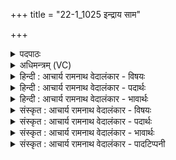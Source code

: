 +++
title = "22-1_1025 इन्द्राय साम"

+++
<details><summary>पदपाठः</summary>

इ꣡न्द्रा꣢꣯य। सा꣡म꣢꣯। गा꣣यत। वि꣡प्रा꣢꣯य। वि। प्रा꣣य। बृहते꣢। बृ꣣ह꣢त्। ब्र꣣ह्मकृ꣡ते꣢। ब्र꣣ह्म। कृ꣡ते꣢꣯। वि꣣पश्चि꣡ते꣢। वि꣣पः। चि꣡ते꣢꣯। प꣣नस्य꣡वे꣢। १०२५।
</details>

<details><summary>अधिमन्त्रम् (VC)</summary>

- इन्द्रः
- नृमेध आङ्गिरसः
- उष्णिक्
- ऋषभः
</details>

<details><summary>हिन्दी : आचार्य रामनाथ वेदालंकार - विषयः</summary>

प्रथम ऋचा की पूर्वार्चिक में ३८८ क्रमाङ्क पर परमात्मा के विषय में व्याख्या की जा चुकी है। यहाँ आचार्य शिष्यों को कह रहा है।
</details>

<details><summary>हिन्दी : आचार्य रामनाथ वेदालंकार - पदार्थः</summary>

पदार्थान्वयभाषाः -  हे शिष्यो ! तुम (विप्राय) मेधावी, (बृहते) महान्, (ब्रह्मकृते) जल,अन्न,धन,वेद,विद्युत्,प्राण,मन,वाणी,श्रोत्र,हृदय आदियों के रचयिता, (विपश्चिते) विद्वान् सर्वज्ञ (पनस्यवे) दूसरों को स्तुतिमान् अर्थात् कीर्तिमान् बनाना चाहनेवाले, (इन्द्राय) विघ्नों के विदारक परमेश्वर के लिए (बृहत् साम) ‘त्वामिद्धि हवामहे’ साम०,२३४,८०९ इस ऋचा पर गाये जानेवाले बृहत् नामक साम को (गायत) गाओ ॥१॥
</details>

<details><summary>हिन्दी : आचार्य रामनाथ वेदालंकार - भावार्थः</summary>

भावार्थभाषाः -  आचार्य के अधीन गुरुकुल में निवास करनेवाले शिष्यों को चाहिए कि वे अनेक गुणोंवाले जगदीश्वर को लक्ष्य करके बृहत् आदि सामों को गायें और स्वयं भी उसके गुणों का अनुकरण करें ॥१॥
</details>

<details><summary>संस्कृत : आचार्य रामनाथ वेदालंकार - विषयः</summary>

तत्र प्रथमा ऋक् पूर्वार्चिके ३८८ क्रमाङ्के परमात्मविषये व्याख्याता। अत्राचार्यः शिष्यान् प्राह।
</details>

<details><summary>संस्कृत : आचार्य रामनाथ वेदालंकार - पदार्थः</summary>

पदार्थान्वयभाषाः -  भोः शिष्याः ! यूयम् (विप्राय) मेधाविने।[विप्र इति मेधाविनाम। निघं० ३।१५।] (बृहते) महते, (ब्रह्मकृते) जलान्नधनवेदविद्युत्प्राणमनो-वाक्छ्रोत्रादीनां रचयित्रे।[ब्रह्मन् इति जलान्नधननामसु पठितम्। निघं० १।१२,२।७,२।१०। तद्यद् वै ब्रह्म स प्राणः। जै० उ० ब्रा० १।११।१।२। विद्युद् ब्रह्मेत्याहुः। श० १४।८।७।१। वेदो ब्रह्म। जै० उ० ब्रा० ४।११।४।३। मनो ब्रह्मेति व्यजानात्। तै० आ० ९।४।१। श्रोत्रं वै ब्रह्म। ऐ० ब्रा० २।४०। वाग् वै ब्रह्म। श० २।९।४।१०।] (विपश्चिते) विदुषे,सर्वज्ञाय, (पनस्यवे) पनः स्तुतिं कीर्तिं परेषामिच्छते।[छन्दसि परेच्छायां क्यच्,ततः उः प्रत्ययः।] (इन्द्राय) विघ्नविदारकाय परमेश्वराय (बृहत् साम)‘त्वामिद्धि हवामहे’ साम० २३४,८०९ इत्यस्यामृचि गीयमानं बृहदाख्यं साम (गायत) सस्वरमुच्चारयत ॥१॥
</details>

<details><summary>संस्कृत : आचार्य रामनाथ वेदालंकार - भावार्थः</summary>

भावार्थभाषाः -  आचार्याधीनं गुरुकुले वसद्भिः शिष्यगणैर्बहुगुणगणविशिष्टं जगदीश्वरमभिलक्ष्य बृहदादीनि सामानि गेयानि स्वयमपि च तद्गुणा अनुकरणीयाः ॥१॥
</details>

<details><summary>संस्कृत : आचार्य रामनाथ वेदालंकार - पादटिप्पनी</summary>

टिप्पणी:   १. ऋ० ८।९८।१,अथ० २०।६२।५,उभयत्र ‘ब्रह्मकृते’ इत्यत्र ‘ध॒र्म॒कृते॑’ इति पाठः। साम० ३८८।
</details>